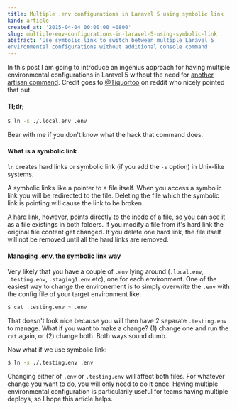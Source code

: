 ```yaml
---
title: Multiple .env configurations in Laravel 5 using symbolic link
kind: article
created_at: '2015-04-04 00:00:00 +0800'
slug: multiple-env-configurations-in-laravel-5-using-symbolic-link
abstract: 'Use symbolic link to switch between multiple Laravel 5
environmental configurations without additional console command'
---
```


In this post I am going to introduce an ingenius approach for having multiple environmental configurations in Laravel 5 without the need for [another artisan command](/blog/an-artisan-command-for-using-multiple-environment-configurations-in-laravel-5). Credit goes to [@Tiquortoo](http://www.reddit.com/r/programming/comments/30h39l/managing_multiple_env_with_artisan_in_laravel_5/) on reddit who nicely pointed that out.

#### Tl;dr;

~~~ bash
$ ln -s ./.local.env .env
~~~

Bear with me if you don't know what the hack that command does.

#### What is a symbolic link

`ln` creates hard links or symbolic link (if you add the `-s` option) in Unix-like systems.

A symbolic links like a pointer to a file itself. When you access a symbolic link you will be redirected to the file. Deleting the file which the symbolic link is pointing will cause the link to be broken.

A hard link, however,  points directly to the inode of a file, so you can see it as a file existings in both folders. If you modify a file from it's hard link the original file content get changed. If you delete one hard link, the file itself will not be removed until all the hard links are removed. 

#### Managing .env, the symbolic link way

Very likely that you have a couple of `.env` lying around (`.local.env`, `.testing.env`, `.staging1.env` etc), one for each environment. One of the easiest way to change the environement is to simply overwrite the `.env` with the config file of your target environment like:

~~~ bash
$ cat .testing.env > .env
~~~

That doesn't look nice because you will then have 2 separate `.testing.env` to manage. What if you want to make a change? (1) change one and run the `cat` again, or (2) change both. Both ways sound dumb. 

Now what if we use symbolic link:

~~~ bash
$ ln -s ./.testing.env .env
~~~

Changing either of `.env` or `.testing.env` will affect both files. For whatever change you want to do, you will only need to do it once. Having multiple environmental configuration is particularily useful for teams having multiple deploys, so I hope this article helps.
